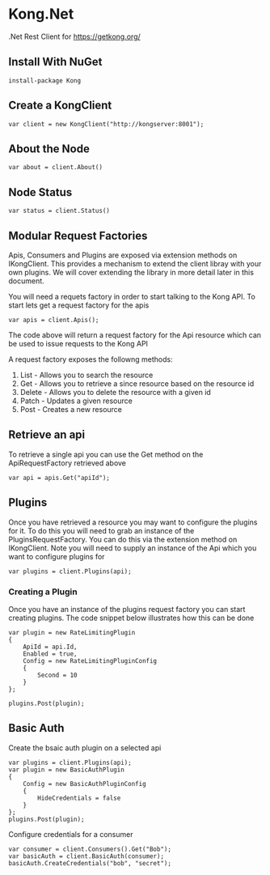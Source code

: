 # Kong.Net

.Net Rest Client for https://getkong.org/

## Install With NuGet

    install-package Kong

## Create a KongClient

    var client = new KongClient("http://kongserver:8001");

## About the Node

    var about = client.About()

## Node Status

    var status = client.Status()

## Modular Request Factories

Apis, Consumers and Plugins are exposed via extension methods on IKongClient. This provides a mechanism to extend the client libray with your own plugins. We will cover extending the library in more detail later in this document.

You will need a requets factory in order to start talking to the Kong API. To start lets get a request factory for the apis

    var apis = client.Apis();

The code above will return a request factory for the Api resource which can be used to issue requests to the Kong API

A request factory exposes the followng methods:

1. List - Allows you to search the resource
2. Get - Allows you to retrieve a since resource based on the resource id
3. Delete - Allows you to delete the resource with a given id
4. Patch - Updates a given resource
5. Post - Creates a new resource

## Retrieve an api

To retrieve a single api you can use the Get method on the ApiRequestFactory retrieved above

    var api = apis.Get("apiId");

## Plugins

Once you have retrieved a resource you may want to configure the plugins for it. To do this you will need to grab an instance of the PluginsRequestFactory. You can do this via the extension method on IKongClient. Note you will need to supply an instance of the Api which you want to configure plugins for

    var plugins = client.Plugins(api);

### Creating a Plugin

Once you have an instance of the plugins request factory you can start creating plugins. The code snippet below illustrates how this can be done

    var plugin = new RateLimitingPlugin
    {
        ApiId = api.Id,
        Enabled = true,
        Config = new RateLimitingPluginConfig
        {
            Second = 10
        }
    };

    plugins.Post(plugin);

## Basic Auth

Create the bsaic auth plugin on a selected api

    var plugins = client.Plugins(api);
    var plugin = new BasicAuthPlugin
    {
        Config = new BasicAuthPluginConfig
        {
            HideCredentials = false
        }
    };
    plugins.Post(plugin);

Configure credentials for a consumer

    var consumer = client.Consumers().Get("Bob");
    var basicAuth = client.BasicAuth(consumer);
    basicAuth.CreateCredentials("bob", "secret");
